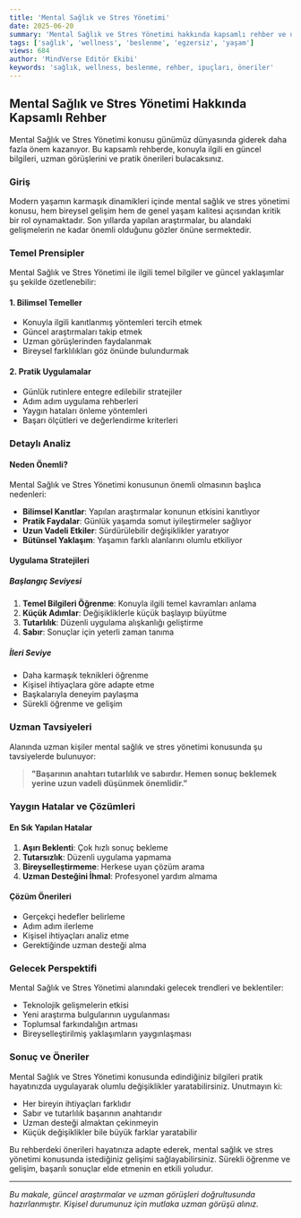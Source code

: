 ```yaml
---
title: 'Mental Sağlık ve Stres Yönetimi'
date: 2025-06-20
summary: 'Mental Sağlık ve Stres Yönetimi hakkında kapsamlı rehber ve uzman önerileri.'
tags: ['sağlık', 'wellness', 'beslenme', 'egzersiz', 'yaşam']
views: 684
author: 'MindVerse Editör Ekibi'
keywords: 'sağlık, wellness, beslenme, rehber, ipuçları, öneriler'
---
```


## Mental Sağlık ve Stres Yönetimi Hakkında Kapsamlı Rehber

Mental Sağlık ve Stres Yönetimi konusu günümüz dünyasında giderek daha fazla önem kazanıyor. Bu kapsamlı rehberde, konuyla ilgili en güncel bilgileri, uzman görüşlerini ve pratik önerileri bulacaksınız.

### Giriş

Modern yaşamın karmaşık dinamikleri içinde mental sağlık ve stres yönetimi konusu, hem bireysel gelişim hem de genel yaşam kalitesi açısından kritik bir rol oynamaktadır. Son yıllarda yapılan araştırmalar, bu alandaki gelişmelerin ne kadar önemli olduğunu gözler önüne sermektedir.

### Temel Prensipler

Mental Sağlık ve Stres Yönetimi ile ilgili temel bilgiler ve güncel yaklaşımlar şu şekilde özetlenebilir:

#### 1. Bilimsel Temeller
- Konuyla ilgili kanıtlanmış yöntemleri tercih etmek
- Güncel araştırmaları takip etmek
- Uzman görüşlerinden faydalanmak
- Bireysel farklılıkları göz önünde bulundurmak

#### 2. Pratik Uygulamalar
- Günlük rutinlere entegre edilebilir stratejiler
- Adım adım uygulama rehberleri
- Yaygın hataları önleme yöntemleri
- Başarı ölçütleri ve değerlendirme kriterleri

### Detaylı Analiz

#### Neden Önemli?
Mental Sağlık ve Stres Yönetimi konusunun önemli olmasının başlıca nedenleri:

- **Bilimsel Kanıtlar**: Yapılan araştırmalar konunun etkisini kanıtlıyor
- **Pratik Faydalar**: Günlük yaşamda somut iyileştirmeler sağlıyor
- **Uzun Vadeli Etkiler**: Sürdürülebilir değişiklikler yaratıyor
- **Bütünsel Yaklaşım**: Yaşamın farklı alanlarını olumlu etkiliyor

#### Uygulama Stratejileri

##### Başlangıç Seviyesi
1. **Temel Bilgileri Öğrenme**: Konuyla ilgili temel kavramları anlama
2. **Küçük Adımlar**: Değişikliklerle küçük başlayıp büyütme
3. **Tutarlılık**: Düzenli uygulama alışkanlığı geliştirme
4. **Sabır**: Sonuçlar için yeterli zaman tanıma

##### İleri Seviye
- Daha karmaşık teknikleri öğrenme
- Kişisel ihtiyaçlara göre adapte etme
- Başkalarıyla deneyim paylaşma
- Sürekli öğrenme ve gelişim

### Uzman Tavsiyeleri

Alanında uzman kişiler mental sağlık ve stres yönetimi konusunda şu tavsiyelerde bulunuyor:

> **"Başarının anahtarı tutarlılık ve sabırdır. Hemen sonuç beklemek yerine uzun vadeli düşünmek önemlidir."**

### Yaygın Hatalar ve Çözümleri

#### En Sık Yapılan Hatalar
1. **Aşırı Beklenti**: Çok hızlı sonuç bekleme
2. **Tutarsızlık**: Düzenli uygulama yapmama
3. **Bireyselleştirmeme**: Herkese uyan çözüm arama
4. **Uzman Desteğini İhmal**: Profesyonel yardım almama

#### Çözüm Önerileri
- Gerçekçi hedefler belirleme
- Adım adım ilerleme
- Kişisel ihtiyaçları analiz etme
- Gerektiğinde uzman desteği alma

### Gelecek Perspektifi

Mental Sağlık ve Stres Yönetimi alanındaki gelecek trendleri ve beklentiler:

- Teknolojik gelişmelerin etkisi
- Yeni araştırma bulgularının uygulanması
- Toplumsal farkındalığın artması
- Bireyselleştirilmiş yaklaşımların yaygınlaşması

### Sonuç ve Öneriler

Mental Sağlık ve Stres Yönetimi konusunda edindiğiniz bilgileri pratik hayatınızda uygulayarak olumlu değişiklikler yaratabilirsiniz. Unutmayın ki:

- Her bireyin ihtiyaçları farklıdır
- Sabır ve tutarlılık başarının anahtarıdır
- Uzman desteği almaktan çekinmeyin
- Küçük değişiklikler bile büyük farklar yaratabilir

Bu rehberdeki önerileri hayatınıza adapte ederek, mental sağlık ve stres yönetimi konusunda istediğiniz gelişimi sağlayabilirsiniz. Sürekli öğrenme ve gelişim, başarılı sonuçlar elde etmenin en etkili yoludur.

---

*Bu makale, güncel araştırmalar ve uzman görüşleri doğrultusunda hazırlanmıştır. Kişisel durumunuz için mutlaka uzman görüşü alınız.*
